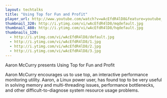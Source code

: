 ```yaml
---
layout: techtalks
title: "Using Top for Fun and Profit"
player_url: http://www.youtube.com/watch?v=wAcEfdR4lD8&feature=youtube_gdata_player
thumbnail_320: http://i.ytimg.com/vi/wAcEfdR4lD8/mqdefault.jpg
thumbnail_480: http://i.ytimg.com/vi/wAcEfdR4lD8/hqdefault.jpg
thumbnails_120: 
  - http://i.ytimg.com/vi/wAcEfdR4lD8/default.jpg
  - http://i.ytimg.com/vi/wAcEfdR4lD8/1.jpg
  - http://i.ytimg.com/vi/wAcEfdR4lD8/2.jpg
  - http://i.ytimg.com/vi/wAcEfdR4lD8/3.jpg
---
```

Aaron McCurry presents Using Top for Fun and Profit

Aaron McCurry encourages us to use top, an interactive performance monitoring utility. Aaron, a Linux power user, has found top to be very useful in solving memory and multi-threading issues, performance bottlenecks, and other difficult-to-diagnose system resource usage problems.
